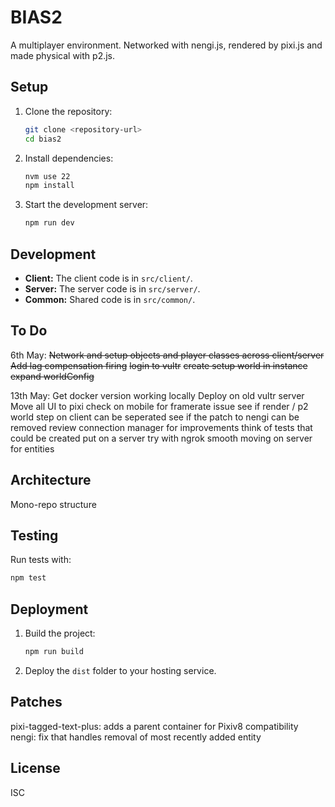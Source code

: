 # BIAS2

A multiplayer environment. Networked with nengi.js, rendered by pixi.js and made physical with p2.js.

## Setup

1. Clone the repository:

   ```bash
   git clone <repository-url>
   cd bias2
   ```

2. Install dependencies:

   ```bash
   nvm use 22
   npm install
   ```

3. Start the development server:
   ```bash
   npm run dev
   ```

## Development

- **Client:** The client code is in `src/client/`.
- **Server:** The server code is in `src/server/`.
- **Common:** Shared code is in `src/common/`.

## To Do

6th May:
~~Network and setup objects and player classes across client/server~~
~~Add lag compensation firing~~
~~login to vultr~~
~~create setup world in instance~~
~~expand worldConfig~~

13th May:
Get docker version working locally
Deploy on old vultr server
Move all UI to pixi
check on mobile for framerate issue
see if render / p2 world step on client can be seperated
see if the patch to nengi can be removed
review connection manager for improvements
think of tests that could be created
put on a server
try with ngrok
smooth moving on server for entities

## Architecture

Mono-repo structure

## Testing

Run tests with:

```bash
npm test
```

## Deployment

1. Build the project:

   ```bash
   npm run build
   ```

2. Deploy the `dist` folder to your hosting service.

## Patches

pixi-tagged-text-plus: adds a parent container for Pixiv8 compatibility
nengi: fix that handles removal of most recently added entity

## License

ISC
